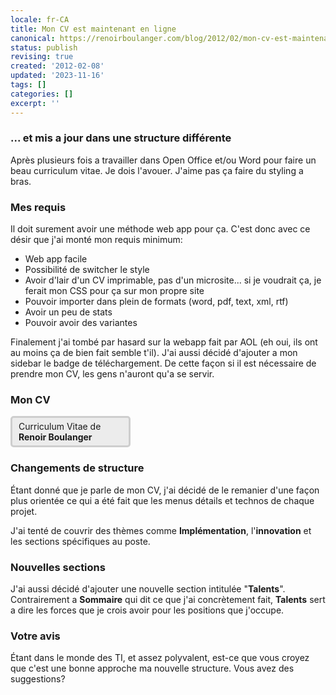 ```yaml
---
locale: fr-CA
title: Mon CV est maintenant en ligne
canonical: https://renoirboulanger.com/blog/2012/02/mon-cv-est-maintenant-en-ligne/
status: publish
revising: true
created: '2012-02-08'
updated: '2023-11-16'
tags: []
categories: []
excerpt: ''
---
```


<h3>... et mis a jour dans une structure différente</h3>

<p>Après plusieurs fois a travailler dans Open Office et/ou Word pour faire un beau curriculum vitae. Je dois l'avouer. J'aime pas ça faire du styling a bras.</p>

<h3>Mes requis</h3>

<p>Il doit surement avoir une méthode web app pour ça. C'est donc avec ce désir que j'ai monté mon requis minimum:</p>

<ul>
    <li>Web app facile</li>
    <li>Possibilité de switcher le style</li>
    <li>Avoir d'lair d'un CV imprimable, pas d'un microsite... si je voudrait ça, je ferait mon CSS pour ça sur mon propre site</li>
    <li>Pouvoir importer dans plein de formats (word, pdf, text, xml, rtf)</li>
    <li>Avoir un peu de stats</li>
    <li>Pouvoir avoir des variantes</li>
</ul>

<p>Finalement j'ai tombé par hasard sur la webapp fait par AOL (eh oui, ils ont au moins ça de bien fait semble t'il).   J'ai aussi décidé d'ajouter a mon sidebar le badge de téléchargement. De cette façon si il est nécessaire de prendre mon CV, les gens n'auront qu'a se servir.</p>

<h3>Mon CV</h3>

<p><a href="https://renoirboulanger.com/resume/detailed" style="width:33%;text-decoration:none;padding:5px 10px;margin:10px 0px;background:#ececec;border:3px solid #cecece;border-radius:5px;display:block">Curriculum Vitae de <strong>Renoir Boulanger</strong></a></p>

<h3>Changements de structure</h3>

<p>Étant donné que je parle de mon CV, j'ai décidé de le remanier d'une façon plus orientée ce qui a été fait que les menus détails et technos de chaque projet.</p>

<p>J'ai tenté de couvrir des thèmes comme <strong>Implémentation</strong>, l'<strong>innovation</strong> et les sections spécifiques au poste.</p>

<h3>Nouvelles sections</h3>

<p>J'ai aussi décidé d'ajouter une nouvelle section intitulée "<strong>Talents</strong>". Contrairement a <strong>Sommaire</strong> qui dit ce que j'ai concrètement fait, <strong>Talents</strong> sert a dire les forces que je crois avoir pour les positions que j'occupe.</p>

<h3>Votre avis</h3>

<p>Étant dans le monde des TI, et assez polyvalent, est-ce que vous croyez que c'est une bonne approche ma nouvelle structure. Vous avez des suggestions?</p>